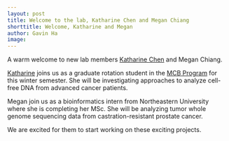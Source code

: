 ```yaml
---
layout: post
title: Welcome to the lab, Katharine Chen and Megan Chiang 
shorttitle: Welcome, Katharine and Megan 
author: Gavin Ha
image: 
---
```


A warm welcome to new lab members [Katharine Chen](/people/Katharine-Chen/) and Megan Chiang. 

[Katharine](/people/Katharine-Chen/) joins us as a graduate rotation student in the [MCB Program](https://mcb-seattle.edu/) for this winter semester. She will be investigating approaches to analyze cell-free DNA from advanced cancer patients.

Megan join us as a bioinformatics intern from Northeastern University where she is completing her MSc. She will be analyzing tumor whole genome sequencing data from castration-resistant prostate cancer. 

We are excited for them to start working on these exciting projects. 
